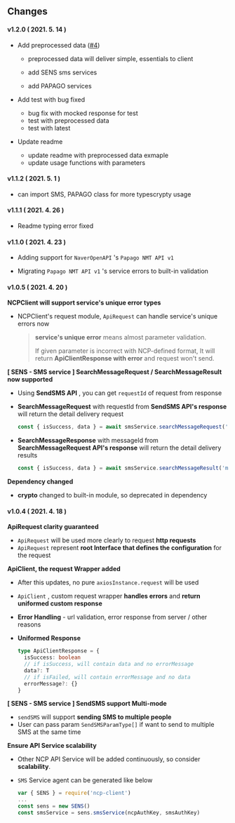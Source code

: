 ## Changes

#### v1.2.0 ( 2021. 5. 14 )

- Add preprocessed data ([#4](https://github.com/Hubtwork/NCPClient/issues/4))

  - preprocessed data will deliver simple, essentials to client

  - add SENS sms services
  - add PAPAGO services

- Add test with bug fixed

  - bug fix with mocked response for test
  - test with preprocessed data
  - test with latest

- Update readme

  - update readme with preprocessed data exmaple
  - update usage functions with parameters



#### v1.1.2 ( 2021. 5. 1 )

- can import SMS, PAPAGO class for more typescrypty usage

#### v1.1.1 ( 2021. 4. 26 )

- Readme typing error fixed



#### v1.1.0 ( 2021. 4. 23 )

- Adding support for `NaverOpenAPI` 's `Papago NMT API v1`

- Migrating  `Papago NMT API v1` 's service errors to built-in validation



#### v1.0.5 ( 2021. 4. 20 )

**NCPClient will support service's unique error types**

- NCPClient's request module, `ApiRequest` can handle service's unique errors now

  > **service's unique error** means almost parameter validation.
  >
  > If given parameter is incorrect with NCP-defined format, It will return **ApiClientResponse with error** and request won't send.

**[ SENS - SMS service ] SearchMessageRequest / SearchMessageResult now supported**

- Using **SendSMS API** , you can get `requestId` of request from response

- **SearchMessageRequest** with requestId from **SendSMS API's response** will return the detail delivery request

  ~~~typescript
  const { isSuccess, data } = await smsService.searchMessageRequest('requestId')
  ~~~

- **SearchMessageResponse** with messageId from **SearchMessageRequest API's response** will return the detail delivery results

  ~~~typescript
  const { isSuccess, data } = await smsService.searchMessageResult('messageId')
  ~~~

**Dependency changed**

- **crypto** changed to built-in module, so deprecated in dependency



#### v1.0.4 ( 2021. 4. 18 )

**ApiRequest clarity guaranteed**

- `ApiRequest` will be used more clearly to request **http requests**
- `ApiRequest` represent **root Interface that defines the configuration** for the request

**ApiClient, the request Wrapper added**

- After this updates, no pure `axiosInstance.request` will be used

- `ApiClient` , custom request wrapper **handles errors** and **return uniformed custom response**

- **Error Handling** - url validation, error response from server / other reasons

- **Uniformed Response** 

  ~~~typescript
  type ApiClientResponse = {
    isSuccess: boolean
    // if isSuccess, will contain data and no errorMessage
    data?: T
    // if isFailed, will contain errorMessage and no data
    errorMessage?: {}
  }
  ~~~

**[ SENS - SMS service ] SendSMS support Multi-mode**

- `sendSMS` will support **sending SMS to multiple people**
- User can pass param `SendSMSParamType[]` if want to send to multiple SMS at the same time

**Ensure API Service scalability**

  - Other NCP API Service will be added continuously, so consider **scalability**.

- `SMS` Service agent can be generated like below

  ~~~javascript
  var { SENS } = require('ncp-client')
  ...
  const sens = new SENS()
  const smsService = sens.smsService(ncpAuthKey, smsAuthKey)
  ~~~

  

